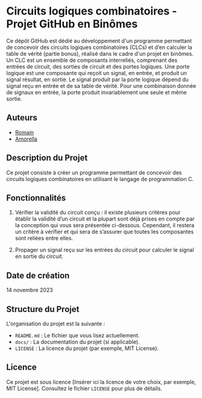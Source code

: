 # Circuits logiques combinatoires - Projet GitHub en Binômes

Ce dépôt GitHub est dédié au développement d'un programme permettant de concevoir des circuits logiques combinatoires (CLCs) et d’en calculer la table de vérité (partie bonus), réalisé dans le cadre d'un projet en binômes. Un CLC est un ensemble de composants interreliés, comprenant des entrées de circuit, des sorties de circuit et des portes logiques. Une porte logique est une composante qui reçoit un signal, en entrée, et produit un signal résultat, en sortie. Le signal produit par la porte logique dépend du signal reçu en entrée et de sa table de vérité. Pour une combinaison donnée de signaux en entrée, la porte produit invariablement une seule et même sortie.

## Auteurs

- [Romain](https://github.com/RomainBoiret)
- [Amorella](https://github.com/amorella)

## Description du Projet

Ce projet consiste à créer un programme permettant de concevoir des circuits logiques combinatoires en utilisant le langage de programmation C. 

## Fonctionnalités

1.	Vérifier la validité du circuit conçu : il existe plusieurs critères pour établir la validité d’un circuit et la plupart sont déjà prises en compte par la conception qui vous sera présentée ci-dessous. Cependant, il restera un critère à vérifier et qui sera de s’assurer que toutes les composantes sont reliées entre elles. 

2.	Propager un signal reçu sur les entrées du circuit pour calculer le signal en sortie du circuit.

## Date de création

14 novembre 2023

## Structure du Projet

L'organisation du projet est la suivante :

- `README.md` : Le fichier que vous lisez actuellement.
- `docs/` : La documentation du projet (si applicable).
- `LICENSE` : La licence du projet (par exemple, MIT License).

## Licence

Ce projet est sous licence [Insérer ici la licence de votre choix, par exemple, MIT License]. Consultez le fichier `LICENSE` pour plus de détails.

